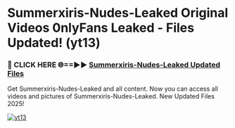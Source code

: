 # Summerxiris-Nudes-Leaked Original Videos 0nlyFans Leaked - Files Updated! (yt13)

<h3>🔴 CLICK HERE 🌐==►► <a href="https://tinyurl.com/52m3yx9h" rel="nofollow">Summerxiris-Nudes-Leaked Updated Files</a></h3>

Get Summerxiris-Nudes-Leaked and all content. Now you can access all videos and pictures of Summerxiris-Nudes-Leaked. New Updated Files 2025!

[![yt13](https://i.imgur.com/TnHtlc8.gif)](https://tinyurl.com/52m3yx9h)
